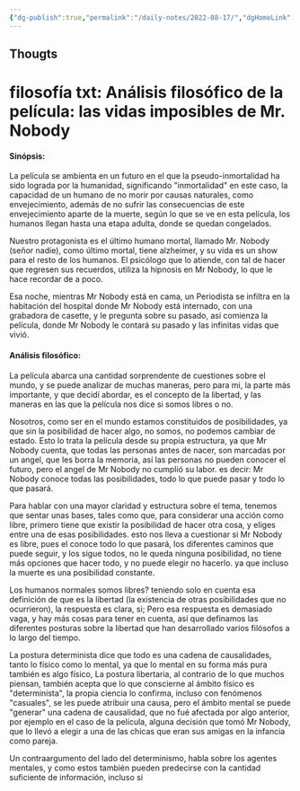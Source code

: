 ```yaml
---
{"dg-publish":true,"permalink":"/daily-notes/2022-08-17/","dgHomeLink":true,"dgPassFrontmatter":false}
---
```


## Thougts



# filosofía txt: Análisis filosófico de la película: las vidas imposibles de Mr. Nobody

#### Sinópsis: 
La película se ambienta en un futuro en el que la pseudo-inmortalidad ha sido lograda por la humanidad, significando "inmortalidad"  en este caso, la capacidad de un humano de no morir por causas naturales, como envejecimiento, además de no sufrir las consecuencias de este envejecimiento aparte de la muerte, según lo que se ve en esta película, los humanos llegan hasta una etapa adulta, donde se quedan congelados. 

Nuestro protagonista es el último humano mortal, llamado Mr. Nobody (señor nadie), como último mortal, tiene alzheimer, y su vida es un show para el resto de los humanos. El psicólogo que lo atiende, con tal de hacer que regresen sus recuerdos, utiliza la hipnosis en Mr Nobody, lo que le hace recordar de a poco.

Esa noche, mientras Mr Nobody está en cama, un Periodista se infiltra en la habitación del hospital donde Mr Nobody está internado, con una grabadora de casette, y le pregunta sobre su pasado, así comienza la película, donde Mr Nobody le contará su pasado y las infinitas vidas que vivió.



#### Análisis filosófico: 
La película abarca una cantidad sorprendente de cuestiones sobre el mundo, y se puede analizar de muchas maneras, pero para mi, la parte más importante, y que decidí abordar, es el concepto de la libertad, y las maneras en las que la película nos dice si somos libres o no.

Nosotros, como ser en el mundo estamos constituidos de posibilidades, ya que sin la posibilidad de hacer algo, no somos, no podemos cambiar de estado. Esto lo trata la película desde su propia estructura, ya que Mr Nobody cuenta, que todas las personas antes de nacer, son marcadas por un angel, que les borra la memoria, así las personas no pueden conocer el futuro, pero el angel de Mr Nobody no cumplió su labor. es decir: Mr Nobody conoce todas las posibilidades, todo lo que puede pasar y todo lo que pasará. 

Para hablar con una mayor claridad y estructura sobre el tema, tenemos que sentar unas bases, tales como que, para considerar una acción como libre, primero tiene que existir la posibilidad de hacer otra cosa, y eliges entre una de esas posibilidades. esto nos lleva a cuestionar si Mr Nobody es libre, pues el conoce todo lo que pasará, los diferentes caminos que puede seguir, y los sigue todos, no le queda ninguna posibilidad, no tiene más opciones que hacer todo, y no puede elegir no hacerlo. ya que incluso la muerte es una posibilidad constante.

Los humanos normales somos libres? teniendo solo en cuenta esa definición de que es la libertad (la existencia de otras posibilidades que no ocurrieron), la respuesta es clara, si; Pero esa respuesta es demasiado vaga, y hay más cosas para tener en cuenta, así que definamos las diferentes posturas sobre la libertad que han desarrollado varios filósofos a lo largo del tiempo.

La postura determinista dice que todo es una cadena de causalidades, tanto lo físico como lo mental, ya que lo mental en su forma más pura también es algo físico, La postura libertaria, al contrario de lo que muchos piensan, también acepta que lo que conscierne al ámbito físico es "determinista", la propia ciencia lo confirma, incluso con fenómenos "casuales", se les puede atribuir una causa, pero el ámbito mental se puede "generar" una cadena de causalidad, que no fué afectada por algo anterior, por ejemplo en el caso de la película, alguna decisión que tomó Mr Nobody, que lo llevó a elegir a una de las chicas que eran sus amigas en la infancia como pareja.

Un contraargumento del lado del determinismo, habla sobre los agentes mentales, y como estos también pueden predecirse con la cantidad suficiente de información, incluso si 







